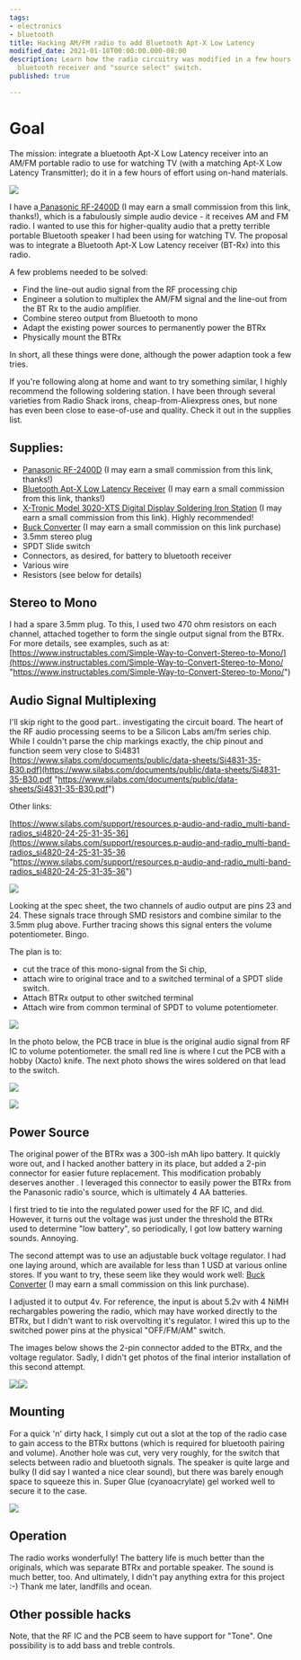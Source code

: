 ```yaml
---
tags:
- electronics
- bluetooth
title: Hacking AM/FM radio to add Bluetooth Apt-X Low Latency
modified_date: 2021-01-18T00:00:00.000-08:00
description: Learn how the radio circuitry was modified in a few hours to insert a
  bluetooth receiver and "source select" switch.
published: true

---
```

# Goal

The mission: integrate a bluetooth Apt-X Low Latency receiver into an AM/FM portable radio to use for watching TV (with a matching Apt-X Low Latency Transmitter); do it in a few hours of effort using on-hand materials.

![](/uploads/bt-radio-final.jpg)

I have a[ Panasonic RF-2400D](https://www.amazon.com/gp/product/B00007KDX6/ref=as_li_ss_tl?ie=UTF8&linkCode=ll1&tag=thermal002-20&linkId=9ee2ee294e170428dacc1eae53834905&language=en_US "Panasonic RF-2400D ") (I may earn a small commission from this link, thanks!), which is a fabulously simple audio device - it receives AM and FM radio. I wanted to use this for higher-quality audio that a pretty terrible portable Bluetooth speaker I had been using for watching TV. The proposal was to integrate a Bluetooth Apt-X Low Latency receiver (BT-Rx) into this radio. 

A few problems needed to be solved:

* Find the line-out audio signal from the RF processing chip
* Engineer a solution to multiplex the AM/FM signal and the line-out from the BT Rx to the audio amplifier.
* Combine stereo output from Bluetooth to mono
* Adapt the existing power sources to permanently power the BTRx
* Physically mount the BTRx

In short, all these things were done, although the power adaption took a few tries.

If you're following along at home and want to try something similar, I highly recommend the following soldering station. I have been through several varieties from Radio Shack irons, cheap-from-Aliexpress ones, but none has even been close to ease-of-use and quality. Check it out in the supplies list.

## Supplies:

* [Panasonic RF-2400D](https://www.amazon.com/gp/product/B00007KDX6/ref=as_li_ss_tl?ie=UTF8&linkCode=ll1&tag=thermal002-20&linkId=9ee2ee294e170428dacc1eae53834905&language=en_US "Panasonic RF-2400D ") (I may earn a small commission from this link, thanks!)
* [Bluetooth Apt-X Low Latency Receiver](https://www.amazon.com/TROND-Bluetooth-Transmitter-Indicator-Simultaneously/dp/B01K8ANDCI/ref=as_li_ss_tl?dchild=1&keywords=bluetooth+apt-x+low+latency+receiver+trond&qid=1611472132&s=electronics&sr=1-3&linkCode=ll1&tag=thermal002-20&linkId=f28302f08893e5bd907b08ec71f6617c&language=en_US "Bluetooth Apt-X Low Latency Receiver") (I may earn a small commission from this link, thanks!)
* [X-Tronic Model 3020-XTS Digital Display Soldering Iron Station](https://www.amazon.com/gp/product/B01DGZFSNE/ref=as_li_tl?ie=UTF8&camp=1789&creative=9325&creativeASIN=B01DGZFSNE&linkCode=as2&tag=thermal002-20&linkId=290825470f5d8b3626338f7a7359dc70 "X-Tronic Model 3020-XTS Digital Display Soldering Iron Station") (I may earn a small commission from this link). Highly recommended!
*  [Buck Converter](https://www.amazon.com/EBL-Converter-MP2307DN-Regulator-4-75-23V/dp/B08GSGYRGW/ref=as_li_ss_tl?dchild=1&keywords=buck+voltage+converter&qid=1611471508&s=electronics&sr=1-26&linkCode=ll1&tag=thermal002-20&linkId=a890250e8bb0c6e4ab7f1464649969aa&language=en_US "Adjustable voltage converter") (I may earn a small commission on this link purchase)
* 3.5mm stereo plug
* SPDT Slide switch
* Connectors, as desired, for battery to bluetooth receiver
* Various wire
* Resistors (see below for details)

## Stereo to Mono

I had a spare 3.5mm plug. To this, I used two 470 ohm resistors on each channel, attached together to form the single output signal from the BTRx. For more details, see examples, such as at: [https://www.instructables.com/Simple-Way-to-Convert-Stereo-to-Mono/](https://www.instructables.com/Simple-Way-to-Convert-Stereo-to-Mono/ "https://www.instructables.com/Simple-Way-to-Convert-Stereo-to-Mono/")

## Audio Signal Multiplexing

I'll skip right to the good part.. investigating the circuit board. The heart of the RF audio processing seems to be a Silicon Labs am/fm series chip.  While I couldn't parse the chip markings exactly, the chip pinout and function seem very close to Si4831 [https://www.silabs.com/documents/public/data-sheets/Si4831-35-B30.pdf](https://www.silabs.com/documents/public/data-sheets/Si4831-35-B30.pdf "https://www.silabs.com/documents/public/data-sheets/Si4831-35-B30.pdf")

Other links:

[https://www.silabs.com/support/resources.p-audio-and-radio_multi-band-radios_si4820-24-25-31-35-36](https://www.silabs.com/support/resources.p-audio-and-radio_multi-band-radios_si4820-24-25-31-35-36 "https://www.silabs.com/support/resources.p-audio-and-radio_multi-band-radios_si4820-24-25-31-35-36")

![](/uploads/pxl_20201212_181434846-2.jpg)

Looking at the spec sheet, the two channels of audio output are pins 23 and 24. These signals trace through SMD resistors and combine similar to the 3.5mm plug above. Further tracing shows this signal enters the volume potentiometer. Bingo.

The plan is to:

* cut the trace of this mono-signal from the Si chip,
* attach wire to original trace and to a switched terminal of a SPDT slide switch.
* Attach BTRx output to other switched terminal
* Attach wire from common terminal of SPDT to volume potentiometer.

![](/uploads/switch-schematic.svg)

In the photo below, the PCB trace in blue is the original audio signal from RF IC to volume potentiometer. the small red line is where I cut the PCB with a hobby (Xacto) knife. The next photo shows the wires soldered on that lead to the switch.

![](/uploads/inkedaudio-trace-orig-annotated_li.jpg)

![](/uploads/audio-trace-zoom1.jpg)

## Power Source

The original power of the BTRx was a 300-ish mAh lipo battery. It quickly wore out, and I hacked another battery in its place, but added a 2-pin connector for easier future replacement. This modification probably deserves another . I leveraged this connector to easily power the BTRx from the Panasonic radio's source, which is ultimately 4 AA batteries.

I first tried to tie into the regulated power used for the RF IC, and did. However, it turns out the voltage was just under the threshold the BTRx used to determine "low battery", so periodically, I got low battery warning sounds. Annoying.

The second attempt was to use an adjustable buck voltage regulator. I had one laying around, which are available for less than 1 USD at various online stores. If you want to try, these seem like they would work well: [Buck Converter](https://www.amazon.com/EBL-Converter-MP2307DN-Regulator-4-75-23V/dp/B08GSGYRGW/ref=as_li_ss_tl?dchild=1&keywords=buck+voltage+converter&qid=1611471508&s=electronics&sr=1-26&linkCode=ll1&tag=thermal002-20&linkId=a890250e8bb0c6e4ab7f1464649969aa&language=en_US "Adjustable voltage converter") (I may earn a small commission on this link purchase).

I adjusted it to output 4v. For reference, the input is about 5.2v with 4 NiMH rechargables powering the radio, which may have worked directly to the BTRx, but I didn't want to risk overvolting it's regulator. I wired this up to the switched power pins at the physical "OFF/FM/AM" switch.

The images below shows the 2-pin connector added to the BTRx, and the voltage regulator. Sadly, I didn't get photos of the final interior installation of this second attempt.

![](/uploads/btrx-power-connector.jpg)![](/uploads/voltage-reg.jpg)

## Mounting

For a quick 'n' dirty hack, I simply cut out a slot at the top of the radio case to gain access to the BTRx buttons (which is required for bluetooth pairing and volume). Another hole was cut, very very roughly, for the switch that selects between radio and bluetooth signals. The speaker is quite large and bulky (I did say I wanted a nice clear sound), but there was barely enough space to squeeze this in. Super Glue (cyanoacrylate) gel worked well to secure it to the case.

![](/uploads/mounting-1.jpg)

## Operation

The radio works wonderfully! The battery life is much better than the originals, which was separate BTRx and portable speaker. The sound is much better, too. And ultimately, I didn't pay anything extra for this project :-) Thank me later, landfills and ocean.

## Other possible hacks

Note, that the RF IC and the PCB seem to have support for "Tone". One possibility is to add bass and treble controls.